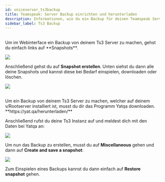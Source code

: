 ```yaml
---
id: voiceserver_ts3backup
title: Teamspeak: Server Backup einrichten und herunterladen
description: Informationen, wie du ein Backup für deinen Teamspeak Server von ZAP-Hosting einrichten und herunterladen kannst - ZAP-Hosting.com Dokumentationen
sidebar_label: Ts3 Backup
---
```



<!--DOCUSAURUS_CODE_TABS-->
<!--Webinterface-->
<br>
Um im Webinterface ein Backup von deinem Ts3 Server zu machen, gehst du einfach links auf **Snapshots**.

![](https://screensaver01.zap-hosting.com/index.php/s/KyHDAHkYACakNAs/preview)

Anschließend gehst du auf **Snapshot erstellen**. Unten siehst du dann alle deine Snapshots und kannst diese bei Bedarf einspielen, downloaden oder löschen.

![](https://screensaver01.zap-hosting.com/index.php/s/RLMCt3BAoK4txsf/preview)


<!--v/Rootserver-->
<br>
Um ein Backup von deinem Ts3 Server zu machen, welcher auf deinem v/Rootserver installiert ist, musst du dir das Programm Yatqa downloaden. **https://yat.qa/herunterladen/**

Anschließend rufst du deine Ts3 Instanz auf und meldest dich mit den Daten bei Yatqa an: 

![](https://screensaver01.zap-hosting.com/index.php/s/YxbYqMQTLy7XPSb/preview)

Um nun das Backup zu erstellen, musst du auf **Miscellaneous** gehen und dann auf **Create and save a snapshot**:

![](https://screensaver01.zap-hosting.com/index.php/s/sNsedtmG5YECc9g/preview)

Zum Einspielen eines Backups kannst du dann einfach auf **Restore snapshot** gehen.

<!--END_DOCUSAURUS_CODE_TABS-->
